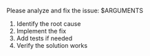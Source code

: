 Please analyze and fix the issue: $ARGUMENTS

1. Identify the root cause
2. Implement the fix
3. Add tests if needed
4. Verify the solution works